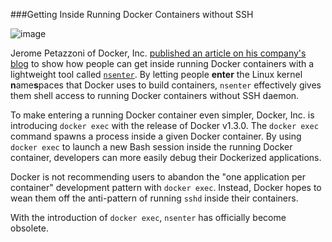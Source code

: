 ###Getting Inside Running Docker Containers without SSH

![image](https://s3.amazonaws.com/learningdocker/wordpress/getting-inside-running-docker-containers-without-ssh/open-shipping-container.jpg)

Jerome Petazzoni of Docker, Inc. [published an article on his company's blog](http://blog.docker.com/2014/06/why-you-dont-need-to-run-sshd-in-docker/) to show how people can get inside running Docker containers with a lightweight tool called [`nsenter`](https://github.com/jpetazzo/nsenter).  By letting people **enter** the Linux kernel **n**ame**s**paces that Docker uses to build containers, `nsenter` effectively gives them shell access to running Docker containers without SSH daemon.

To make entering a running Docker container even simpler, Docker, Inc. is introducing `docker exec` with the release of Docker v1.3.0.  The `docker exec` command spawns a process inside a given Docker container.  By using `docker exec` to launch a new Bash session inside the running Docker container, developers can more easily debug their Dockerized applications.  

Docker is not recommending users to abandon the "one application per container" development pattern with `docker exec`.  Instead, Docker hopes to wean them off the anti-pattern of running `sshd` inside their containers.  

With the introduction of `docker exec`, `nsenter` has officially become obsolete.

	

	